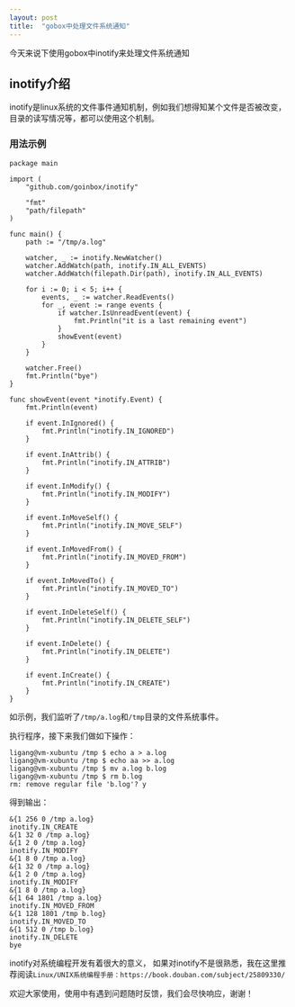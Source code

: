 ```yaml
---
layout: post
title:  "gobox中处理文件系统通知"
---
```


今天来说下使用gobox中inotify来处理文件系统通知

## inotify介绍

inotify是linux系统的文件事件通知机制，例如我们想得知某个文件是否被改变，目录的读写情况等，都可以使用这个机制。

### 用法示例

```
package main

import (
	"github.com/goinbox/inotify"

	"fmt"
	"path/filepath"
)

func main() {
	path := "/tmp/a.log"

	watcher, _ := inotify.NewWatcher()
	watcher.AddWatch(path, inotify.IN_ALL_EVENTS)
	watcher.AddWatch(filepath.Dir(path), inotify.IN_ALL_EVENTS)

	for i := 0; i < 5; i++ {
		events, _ := watcher.ReadEvents()
		for _, event := range events {
			if watcher.IsUnreadEvent(event) {
				fmt.Println("it is a last remaining event")
			}
			showEvent(event)
		}
	}

	watcher.Free()
	fmt.Println("bye")
}

func showEvent(event *inotify.Event) {
	fmt.Println(event)

	if event.InIgnored() {
		fmt.Println("inotify.IN_IGNORED")
	}

	if event.InAttrib() {
		fmt.Println("inotify.IN_ATTRIB")
	}

	if event.InModify() {
		fmt.Println("inotify.IN_MODIFY")
	}

	if event.InMoveSelf() {
		fmt.Println("inotify.IN_MOVE_SELF")
	}

	if event.InMovedFrom() {
		fmt.Println("inotify.IN_MOVED_FROM")
	}

	if event.InMovedTo() {
		fmt.Println("inotify.IN_MOVED_TO")
	}

	if event.InDeleteSelf() {
		fmt.Println("inotify.IN_DELETE_SELF")
	}

	if event.InDelete() {
		fmt.Println("inotify.IN_DELETE")
	}

	if event.InCreate() {
		fmt.Println("inotify.IN_CREATE")
	}
}
```

如示例，我们监听了`/tmp/a.log`和`/tmp`目录的文件系统事件。

执行程序，接下来我们做如下操作：

```
ligang@vm-xubuntu /tmp $ echo a > a.log
ligang@vm-xubuntu /tmp $ echo aa >> a.log
ligang@vm-xubuntu /tmp $ mv a.log b.log
ligang@vm-xubuntu /tmp $ rm b.log
rm: remove regular file 'b.log'? y
```

得到输出：

```
&{1 256 0 /tmp a.log}
inotify.IN_CREATE
&{1 32 0 /tmp a.log}
&{1 2 0 /tmp a.log}
inotify.IN_MODIFY
&{1 8 0 /tmp a.log}
&{1 32 0 /tmp a.log}
&{1 2 0 /tmp a.log}
inotify.IN_MODIFY
&{1 8 0 /tmp a.log}
&{1 64 1801 /tmp a.log}
inotify.IN_MOVED_FROM
&{1 128 1801 /tmp b.log}
inotify.IN_MOVED_TO
&{1 512 0 /tmp b.log}
inotify.IN_DELETE
bye
```

inotify对系统编程开发有着很大的意义， 如果对inotify不是很熟悉，我在这里推荐阅读`Linux/UNIX系统编程手册：https://book.douban.com/subject/25809330/`

欢迎大家使用，使用中有遇到问题随时反馈，我们会尽快响应，谢谢！
